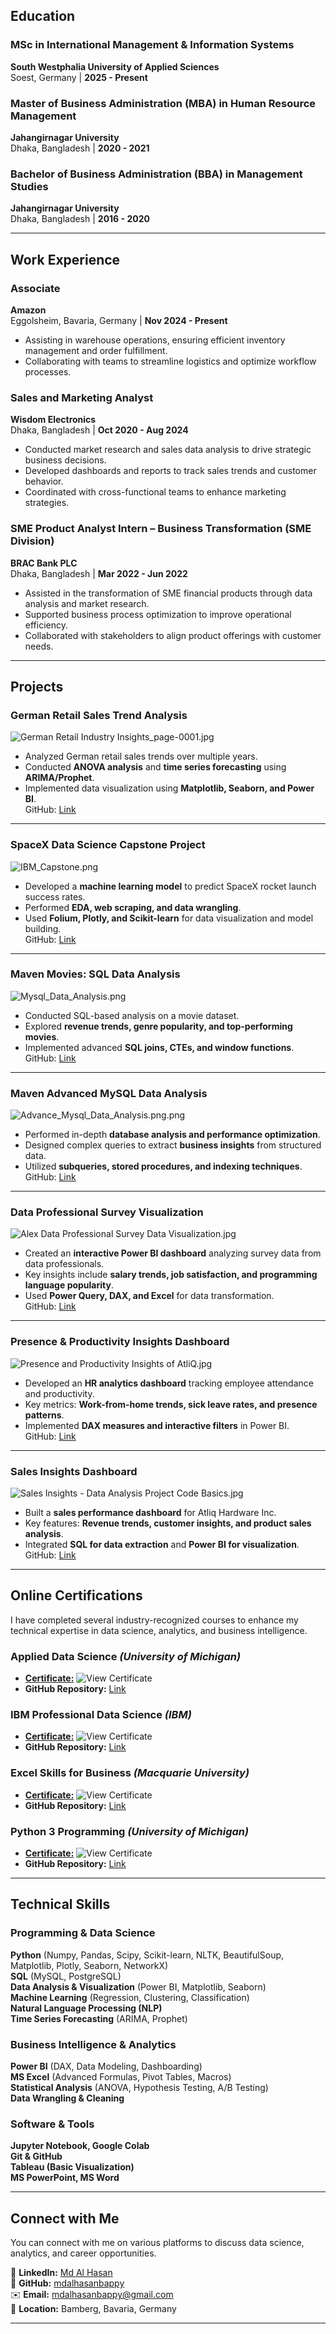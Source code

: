 

##  Education  
###  MSc in International Management & Information Systems  
**South Westphalia University of Applied Sciences**  
 Soest, Germany | **2025 - Present**  

###  Master of Business Administration (MBA) in Human Resource Management  
**Jahangirnagar University**  
 Dhaka, Bangladesh | **2020 - 2021**  

###  Bachelor of Business Administration (BBA) in Management Studies  
**Jahangirnagar University**  
Dhaka, Bangladesh | **2016 - 2020**  

---

##  Work Experience  
###  Associate  
**Amazon**  
 Eggolsheim, Bavaria, Germany | **Nov 2024 - Present**  
- Assisting in warehouse operations, ensuring efficient inventory management and order fulfillment.  
- Collaborating with teams to streamline logistics and optimize workflow processes.  

###  Sales and Marketing Analyst  
**Wisdom Electronics**  
 Dhaka, Bangladesh | **Oct 2020 - Aug 2024**  
- Conducted market research and sales data analysis to drive strategic business decisions.  
- Developed dashboards and reports to track sales trends and customer behavior.  
- Coordinated with cross-functional teams to enhance marketing strategies.  

###  SME Product Analyst Intern – Business Transformation (SME Division)  
**BRAC Bank PLC**  
 Dhaka, Bangladesh | **Mar 2022 - Jun 2022**  
- Assisted in the transformation of SME financial products through data analysis and market research.  
- Supported business process optimization to improve operational efficiency.  
- Collaborated with stakeholders to align product offerings with customer needs.  

---

## Projects  

### **German Retail Sales Trend Analysis**  
![German Retail Industry Insights_page-0001.jpg](https://github.com/mdalhasanbappy/Portfolios/blob/main/German%20Retail%20Sales%20Analysis/German%20Retail%20Industry%20Insights_page-0001.jpg)
- Analyzed German retail sales trends over multiple years.  
- Conducted **ANOVA analysis** and **time series forecasting** using **ARIMA/Prophet**.  
- Implemented data visualization using **Matplotlib, Seaborn, and Power BI**.  
GitHub: [Link](https://github.com/mdalhasanbappy/Portfolios/tree/main/German%20Retail%20Sales%20Analysis)
---

### **SpaceX Data Science Capstone Project**  
![IBM_Capstone.png](/Asset/IBM_Capstone.png)
- Developed a **machine learning model** to predict SpaceX rocket launch success rates.  
- Performed **EDA, web scraping, and data wrangling**.  
- Used **Folium, Plotly, and Scikit-learn** for data visualization and model building.  
GitHub: [Link](https://github.com/mdalhasanbappy/Portfolios/tree/main/IBM%20Applied%20Data%20Science%20Capstone%20Project)  
---

### **Maven Movies: SQL Data Analysis**  
![Mysql_Data_Analysis.png](/Asset/Mysql_Data_Analysis.png)
- Conducted SQL-based analysis on a movie dataset.  
- Explored **revenue trends, genre popularity, and top-performing movies**.  
- Implemented advanced **SQL joins, CTEs, and window functions**.  
GitHub: [Link](https://github.com/mdalhasanbappy/Portfolios/tree/main/MYSQL/Maven%20MYSQL%20Data%20Analysis) 
---

### **Maven Advanced MySQL Data Analysis**  
![Advance_Mysql_Data_Analysis.png.png](/Asset/Advance_Mysql_Data_Analysis.png.png)  
- Performed in-depth **database analysis and performance optimization**.  
- Designed complex queries to extract **business insights** from structured data.  
- Utilized **subqueries, stored procedures, and indexing techniques**.  
GitHub: [Link](https://github.com/mdalhasanbappy/Portfolios/tree/main/MYSQL/Maven_Advanced_MySQL_Data_Analysis)
---

### **Data Professional Survey Visualization**  
![Alex Data Professional Survey Data Visualization.jpg](https://github.com/mdalhasanbappy/Portfolios/blob/main/MS%20Power%20BI/Alex%20Data%20Professional%20Survey%20Data%20Visualization/Alex%20Data%20Professional%20Survey%20Data%20Visualization.jpg) 
- Created an **interactive Power BI dashboard** analyzing survey data from data professionals.  
- Key insights include **salary trends, job satisfaction, and programming language popularity**.  
- Used **Power Query, DAX, and Excel** for data transformation.  
GitHub: [Link](https://github.com/mdalhasanbappy/Portfolios/tree/main/MS%20Power%20BI/Alex%20Data%20Professional%20Survey%20Data%20Visualization) 
---

### **Presence & Productivity Insights Dashboard**  
![Presence and Productivity Insights of AtliQ.jpg](https://github.com/mdalhasanbappy/Portfolios/blob/main/MS%20Power%20BI/Presence%20and%20Productivity%20Insights%20of%20AtliQ/Presence%20and%20Productivity%20Insights%20of%20AtliQ.jpg) 
- Developed an **HR analytics dashboard** tracking employee attendance and productivity.  
- Key metrics: **Work-from-home trends, sick leave rates, and presence patterns**.  
- Implemented **DAX measures and interactive filters** in Power BI.  
GitHub: [Link](https://github.com/mdalhasanbappy/Portfolios/tree/main/MS%20Power%20BI/Presence%20and%20Productivity%20Insights%20of%20AtliQ) 
---

### **Sales Insights Dashboard**  
![Sales Insights - Data Analysis Project Code Basics.jpg](https://github.com/mdalhasanbappy/Portfolios/blob/main/MS%20Power%20BI/Sales%20Insight%20of%20Atliq%20Hardware%20Inc./Sales%20Insights%20-%20Data%20Analysis%20Project%20Code%20Basics.jpg) 
- Built a **sales performance dashboard** for Atliq Hardware Inc.  
- Key features: **Revenue trends, customer insights, and product sales analysis**.  
- Integrated **SQL for data extraction** and **Power BI for visualization**.  
GitHub: [Link](https://github.com/mdalhasanbappy/Portfolios/tree/main/MS%20Power%20BI/Sales%20Insight%20of%20Atliq%20Hardware%20Inc.) 

  

---

## Online Certifications  

I have completed several industry-recognized courses to enhance my technical expertise in data science, analytics, and business intelligence.  

### **Applied Data Science** *(University of Michigan)*  
- [**Certificate:**](https://www.coursera.org/account/accomplishments/specialization/EDHSAYGJNSKZ) ![View Certificate](https://github.com/mdalhasanbappy/mdalhasanbappy.github.io/blob/main/Asset/Applied_DS.jpg)  
- **GitHub Repository:** [Link](https://github.com/mdalhasanbappy/Course-Certification/tree/main/Applied%20Data%20Science)  

### **IBM Professional Data Science** *(IBM)*  
- [**Certificate:**](https://www.coursera.org/account/accomplishments/professional-cert/Z3MWAD4BYE8Y) ![View Certificate](https://github.com/mdalhasanbappy/mdalhasanbappy.github.io/blob/main/Asset/IBM.jpg)  
- **GitHub Repository:** [Link](https://github.com/mdalhasanbappy/Course-Certification/tree/main/IBM%20Professional%20Data%20Science)  

### **Excel Skills for Business** *(Macquarie University)*  
- [**Certificate:**](https://www.coursera.org/account/accomplishments/specialization/JF6RNQTVHGTL) ![View Certificate](https://github.com/mdalhasanbappy/mdalhasanbappy.github.io/blob/main/Asset/Excel.jpg)  
- **GitHub Repository:** [Link](https://github.com/mdalhasanbappy/Course-Certification/tree/main/MS%20Excel)  

### **Python 3 Programming** *(University of Michigan)*  
- [**Certificate:**](https://www.coursera.org/account/accomplishments/specialization/EDHSAYGJNSKZ) ![View Certificate](https://github.com/mdalhasanbappy/mdalhasanbappy.github.io/blob/main/Asset/Python_3.jpg)  
- **GitHub Repository:** [Link](https://github.com/mdalhasanbappy/Course-Certification/tree/main/Python)  

---

## Technical Skills  

### **Programming & Data Science**  
**Python** (Numpy, Pandas, Scipy, Scikit-learn, NLTK, BeautifulSoup, Matplotlib, Plotly, Seaborn, NetworkX)  
**SQL** (MySQL, PostgreSQL)  
**Data Analysis & Visualization** (Power BI, Matplotlib, Seaborn)  
**Machine Learning** (Regression, Clustering, Classification)  
**Natural Language Processing (NLP)**  
**Time Series Forecasting** (ARIMA, Prophet)  

### **Business Intelligence & Analytics**  
**Power BI** (DAX, Data Modeling, Dashboarding)  
**MS Excel** (Advanced Formulas, Pivot Tables, Macros)  
**Statistical Analysis** (ANOVA, Hypothesis Testing, A/B Testing)  
**Data Wrangling & Cleaning**  

### **Software & Tools**  
**Jupyter Notebook, Google Colab**  
**Git & GitHub**  
**Tableau (Basic Visualization)**  
**MS PowerPoint, MS Word**  

---

## Connect with Me  

You can connect with me on various platforms to discuss data science, analytics, and career opportunities.  

🔗 **LinkedIn:** [Md Al Hasan](https://www.linkedin.com/in/mdalhasanbappy/)  
🐙 **GitHub:** [mdalhasanbappy](https://github.com/mdalhasanbappy)  
✉️ **Email:** [mdalhasanbappy@gmail.com](mailto:mdalhasanbappy@gmail.com)  
📍 **Location:** Bamberg, Bavaria, Germany  

---

